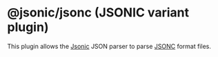 # @jsonic/jsonc (JSONIC variant plugin)

This plugin allows the [Jsonic](https://jsonic.senecajs.org) JSON parser
to parse [JSONC](https://github.com/microsoft/node-jsonc-parser) format files.






